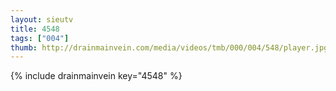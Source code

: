 ```yaml
--- 
layout: sieutv
title: 4548
tags: ["004"]
thumb: http://drainmainvein.com/media/videos/tmb/000/004/548/player.jpg
---
```

{% include drainmainvein key="4548" %} 
